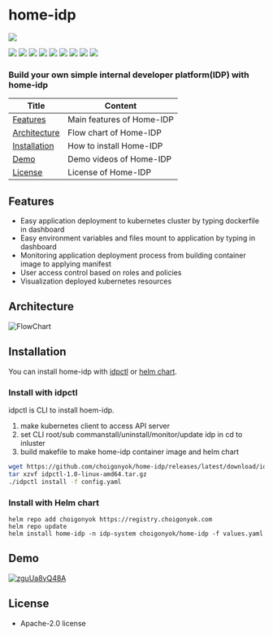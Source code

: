 # home-idp


<img src="https://img.shields.io/badge/15182-FFFFFF?style=flat&label=lines of code"/>

<img src="https://img.shields.io/badge/Go-00ADD8?style=flat&logo=go&logoColor=white"/> <img src="https://img.shields.io/badge/React-61DAFB?style=flat&logo=react&logoColor=black"/> <img src="https://img.shields.io/badge/Kubernetes-326CE5?style=flat&logo=kubernetes&logoColor=white"/> <img src="https://img.shields.io/badge/ArgoCD-EF7B4D?style=flat&logo=argo&logoColor=white"/> <img src="https://img.shields.io/badge/Harbor-60B932?style=flat&logo=harbor&logoColor=white"/> <img src="https://img.shields.io/badge/Kaniko-FFA600?style=flat&logo=kaniko&logoColor=white"/> <img src="https://img.shields.io/badge/Docker-2496ED?style=flat&logo=docker&logoColor=white"/> <img src="https://img.shields.io/badge/ProtoBuf-4285F4?style=flat&logo=google&logoColor=white"/> <img src="https://img.shields.io/badge/Gitops-181717?style=flat&logo=github&logoColor=white"/>

### **Build your own simple internal developer platform(IDP) with home-idp**

| Title         | Content                                 |
|--------------|--------------------------------------|
| [Features](#Features) | Main features of Home-IDP                    |
| [Architecture](#Architecture) | Flow chart of Home-IDP                      |
| [Installation](#Installation)  | How to install Home-IDP               |
| [Demo](#Demo) | Demo videos of Home-IDP              |
| [License](#License) | License of Home-IDP              |

## Features

* Easy application deployment to kubernetes cluster by typing dockerfile in dashboard
* Easy environment variables and files mount to application by typing in dashboard
* Monitoring application deployment process from building container image to applying manifest
* User access control based on roles and policies
* Visualization deployed kubernetes resources 

## Architecture
![FlowChart](https://home-idp-choigonyok.s3.ap-northeast-2.amazonaws.com/1+(1).png)

## Installation

You can install home-idp with [idpctl](https://github.com/choigonyok/home-idp?tab=readme-ov-file#install-with-idpctl) or [helm chart](https://github.com/choigonyok/home-idp?tab=readme-ov-file#install-with-idpctl).

### Install with idpctl

idpctl is CLI to install hoem-idp.

1. make kubernetes client to access API server
2. set CLI root/sub commanstall/uninstall/monitor/update idp in cd to inluster
3. build makefile to make home-idp container image and helm chart

```bash
wget https://github.com/choigonyok/home-idp/releases/latest/download/idpctl-1.0-linux-amd64.tar.gz
tar xzvf idpctl-1.0-linux-amd64.tar.gz
./idpctl install -f config.yaml
```

### Install with Helm chart

```
helm repo add choigonyok https://registry.choigonyok.com
helm repo update
helm install home-idp -n idp-system choigonyok/home-idp -f values.yaml
```

## Demo

[![zguUa8yQ48A](https://img.youtube.com/vi/zguUa8yQ48A/0.jpg)](https://www.youtube.com/watch?v=zguUa8yQ48A)

## License

* Apache-2.0 license
